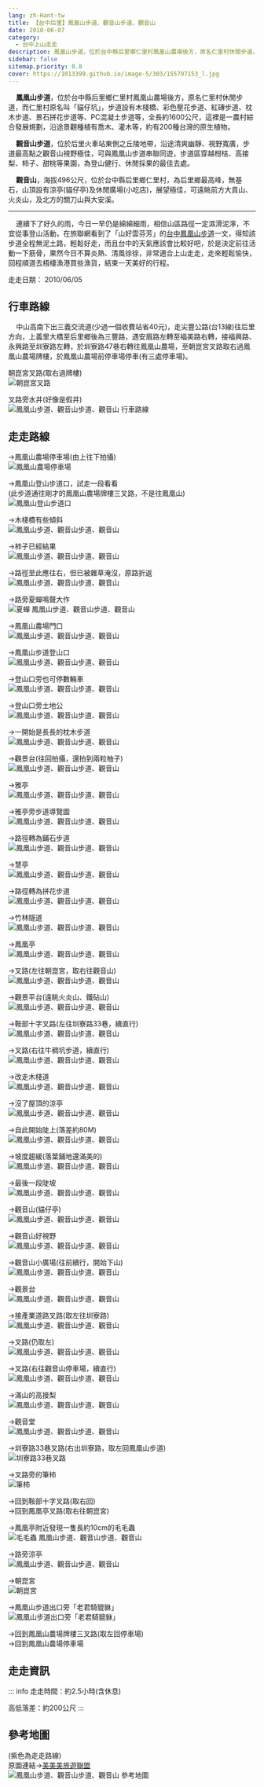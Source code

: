 ```yaml
---
lang: zh-Hant-tw
title: 【台中后里】鳳凰山步道、觀音山步道、觀音山
date: 2010-06-07
category: 
  - 台中上山走走
description: 鳳凰山步道，位於台中縣后里鄉仁里村鳳凰山農場後方，原名仁里村休閒步道，而仁里村原名叫「貓仔坑」，步道設有木棧橋、彩色壓花步道、紅磚步道、枕木步道、景石拼花步道等、PC混凝土步道等，全長約1600公尺，這裡是一農村綜合發展規劃，沿途景觀種植有喬木、灌木等，約有200種台灣的原生植物。
sidebar: false
sitemap.priority: 0.8
cover: https://1013399.github.io/image-5/303/155797153_l.jpg
---
```


    **鳳凰山步道**，位於台中縣后里鄉仁里村鳳凰山農場後方，原名仁里村休閒步道，而仁里村原名叫「貓仔坑」，步道設有木棧橋、彩色壓花步道、紅磚步道、枕木步道、景石拼花步道等、PC混凝土步道等，全長約1600公尺，這裡是一農村綜合發展規劃，沿途景觀種植有喬木、灌木等，約有200種台灣的原生植物。  

<!-- more -->

    **觀音山步道**，位於后里火車站東側之丘陵地帶，沿途清爽幽靜、視野寬廣，步道最高點之觀音山視野極佳，可與鳳凰山步道串聯同遊，步道區穿越柑桔、高接梨、柿子、甜桃等果園，為登山健行、休閒採果的最佳去處。  

    **觀音山**，海拔496公尺，位於台中縣后里鄉仁里村，為后里鄉最高峰，無基石，山頂設有涼亭(貓仔亭)及休閒廣場(小吃店)，展望極佳，可遠眺前方大貢山、火炎山，及北方的關刀山與大安溪。  

----

    連續下了好久的雨，今日一早仍是綿綿細雨，相信山區路徑一定濕滑泥濘，不宜從事登山活動，在旅聯網看到了「山好雲芬芳」的[台中鳳凰山步道](http://tw.myblog.yahoo.com/sporting-softball/article?mid=7852)一文，得知該步道全程無泥土路，輕鬆好走，而且台中的天氣應該會比較好吧，於是決定前往活動一下筋骨，果然今日不算炎熱、清風徐徐，非常適合上山走走，走來輕鬆愉快，回程順道去梧棲漁港買些漁貨，結束一天美好的行程。

走走日期： 2010/06/05

## 行車路線
    中山高南下出三義交流道(少過一個收費站省40元)，走尖豐公路(台13線)往后里方向，上義里大橋至后里鄉後為三豐路，遇安眉路左轉至福美路右轉，接福興路、永興路至圳寮路左轉，於圳寮路47巷右轉往鳳凰山農場，至朝崑宮叉路取右過鳳凰山農場牌樓，於鳳凰山農場前停車場停車(有三處停車場)。

朝崑宮叉路(取右過牌樓)  
![朝崑宮叉路](https://1013399.github.io/image-5/303/155796357_l.jpg)

叉路旁水井(好像是假井)  
![鳳凰山步道、觀音山步道、觀音山 行車路線](https://1013399.github.io/image-5/303/155796367_l.jpg)

## 走走路線
→鳳凰山農場停車場(由上往下拍攝)  
![鳳凰山農場停車場](https://1013399.github.io/image-5/303/155796456_l.jpg)

→鳳凰山登山步道口，試走一段看看  
(此步道通往剛才的鳳凰山農場牌樓三叉路，不是往鳳凰山)  
![鳳凰山登山步道口](https://1013399.github.io/image-5/303/155796480_l.jpg)

→木棧橋有些傾斜  
![鳳凰山步道、觀音山步道、觀音山](https://1013399.github.io/image-5/303/155796546_l.jpg)

→柿子已經結果  
![鳳凰山步道、觀音山步道、觀音山](https://1013399.github.io/image-5/303/155796574_l.jpg)

→路徑至此應往右，但已被雜草淹沒，原路折返  
![鳳凰山步道、觀音山步道、觀音山](https://1013399.github.io/image-5/303/155796586_l.jpg)

→路旁夏蟬鳴聲大作  
![夏蟬 鳳凰山步道、觀音山步道、觀音山](https://1013399.github.io/image-5/303/155796604_l.jpg)

→鳳凰山農場門口  
![鳳凰山步道、觀音山步道、觀音山](https://1013399.github.io/image-5/303/155796469_l.jpg)

→鳳凰山步道登山口  
![鳳凰山步道、觀音山步道、觀音山](https://1013399.github.io/image-5/303/155796690_l.jpg)

→登山口旁也可停數輛車  
![鳳凰山步道、觀音山步道、觀音山](https://1013399.github.io/image-5/303/155796618_l.jpg)

→登山口旁土地公  
![鳳凰山步道、觀音山步道、觀音山](https://1013399.github.io/image-5/303/155796701_l.jpg)

→一開始是長長的枕木步道  
![鳳凰山步道、觀音山步道、觀音山](https://1013399.github.io/image-5/303/155796726_l.jpg)

→觀景台(往回拍攝，還拍到兩粒柚子)  
![鳳凰山步道、觀音山步道、觀音山](https://1013399.github.io/image-5/303/155796783_l.jpg)

→雅亭  
![鳳凰山步道、觀音山步道、觀音山](https://1013399.github.io/image-5/303/155796794_l.jpg)

→雅亭旁步道導覽圖  
![鳳凰山步道、觀音山步道、觀音山](https://1013399.github.io/image-5/303/155796859_l.jpg)

→路徑轉為鋪石步道  
![鳳凰山步道、觀音山步道、觀音山](https://1013399.github.io/image-5/303/155796873_l.jpg)

→慧亭  
![鳳凰山步道、觀音山步道、觀音山](https://1013399.github.io/image-5/303/155796924_l.jpg)

→路徑轉為拼花步道  
![鳳凰山步道、觀音山步道、觀音山](https://1013399.github.io/image-5/303/155796939_l.jpg)

→竹林隧道  
![鳳凰山步道、觀音山步道、觀音山](https://1013399.github.io/image-5/303/155796951_l.jpg)

→鳳凰亭  
![鳳凰山步道、觀音山步道、觀音山](https://1013399.github.io/image-5/303/155796962_l.jpg)

→叉路(左往朝崑宮，取右往觀音山)  
![鳳凰山步道、觀音山步道、觀音山](https://1013399.github.io/image-5/303/155796998_l.jpg)

→觀景平台(遠眺火炎山、鐵砧山)  
![鳳凰山步道、觀音山步道、觀音山](https://1013399.github.io/image-5/303/155797007_l.jpg)

→鞍部十字叉路(左往圳寮路33巷，續直行)  
![鳳凰山步道、觀音山步道、觀音山](https://1013399.github.io/image-5/303/155797033_l.jpg)

→叉路(右往牛稠坑步道，續直行)  
![鳳凰山步道、觀音山步道、觀音山](https://1013399.github.io/image-5/303/155797037_l.jpg)

→改走木棧道  
![鳳凰山步道、觀音山步道、觀音山](https://1013399.github.io/image-5/303/155797044_l.jpg)

→沒了屋頂的涼亭  
![鳳凰山步道、觀音山步道、觀音山](https://1013399.github.io/image-5/303/155797071_l.jpg)

→自此開始陡上(落差約80M)  
![鳳凰山步道、觀音山步道、觀音山](https://1013399.github.io/image-5/303/155797119_l.jpg)

→坡度趨緩(落葉鋪地還滿美的)  
![鳳凰山步道、觀音山步道、觀音山](https://1013399.github.io/image-5/303/155797123_l.jpg)

→最後一段陡坡  
![鳳凰山步道、觀音山步道、觀音山](https://1013399.github.io/image-5/303/155797138_l.jpg)

→觀音山(貓仔亭)  
![鳳凰山步道、觀音山步道、觀音山](https://1013399.github.io/image-5/303/155797149_l.jpg)

→觀音山好視野  
![鳳凰山步道、觀音山步道、觀音山](https://1013399.github.io/image-5/303/155797153_l.jpg)

→觀音山小廣場(往前續行，開始下山)  
![鳳凰山步道、觀音山步道、觀音山](https://1013399.github.io/image-5/303/155797157_l.jpg)

→觀景台  
![鳳凰山步道、觀音山步道、觀音山](https://1013399.github.io/image-5/303/155797159_l.jpg)

→接產業道路叉路(取左往圳寮路)  
![鳳凰山步道、觀音山步道、觀音山](https://1013399.github.io/image-5/303/155797164_l.jpg)

→叉路(仍取左)  
![鳳凰山步道、觀音山步道、觀音山](https://1013399.github.io/image-5/303/155797168_l.jpg)

→叉路(右往觀音山停車場，續直行)  
![鳳凰山步道、觀音山步道、觀音山](https://1013399.github.io/image-5/303/155797175_l.jpg)

→滿山的高接梨  
![鳳凰山步道、觀音山步道、觀音山](https://1013399.github.io/image-5/303/155797196_l.jpg)

→觀音堂  
![鳳凰山步道、觀音山步道、觀音山](https://1013399.github.io/image-5/303/155797200_l.jpg)

→圳寮路33巷叉路(右出圳寮路，取左回鳳凰山步道)  
![圳寮路33巷叉路](https://1013399.github.io/image-5/303/155797214_l.jpg)

→叉路旁的筆柿  
![筆柿](https://1013399.github.io/image-5/303/155797217_l.jpg)

→回到鞍部十字叉路(取右回)  
→回到鳳凰亭叉路(取右往朝崑宮)

→鳳凰亭附近發現一隻長約10cm的毛毛蟲  
![毛毛蟲 鳳凰山步道、觀音山步道、觀音山](https://1013399.github.io/image-5/303/155797220_l.jpg)

→路旁涼亭  
![鳳凰山步道、觀音山步道、觀音山](https://1013399.github.io/image-5/303/155797236_l.jpg)

→朝崑宮  
![朝崑宮](https://1013399.github.io/image-5/303/155797239_l.jpg)

→鳳凰山步道出口旁「老君騎貔貅」  
![鳳凰山步道出口旁「老君騎貔貅」](https://1013399.github.io/image-5/303/155796350_l.jpg)

→回到鳳凰山農場牌樓三叉路(取左回停車場)  
→回到鳳凰山農場停車場

## 走走資訊
::: info
走走時間：約2.5小時(含休息)

高低落差：約200公尺
:::

## 參考地圖
(紫色為走走路線)  
原圖連結→[美美美旅遊聯盟](http://emmm.tw/L3_content.php?L3_id=945)  
![鳳凰山步道、觀音山步道、觀音山 參考地圖](https://1013399.github.io/image-5/303/155810563_l.jpg)
